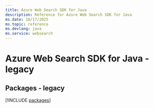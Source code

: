 ```yaml
---
title: Azure Web Search SDK for Java
description: Reference for Azure Web Search SDK for Java
ms.date: 10/17/2025
ms.topic: reference
ms.devlang: java
ms.service: websearch
---
```

# Azure Web Search SDK for Java - legacy
## Packages - legacy
[!INCLUDE [packages](web-search-index.md)]
